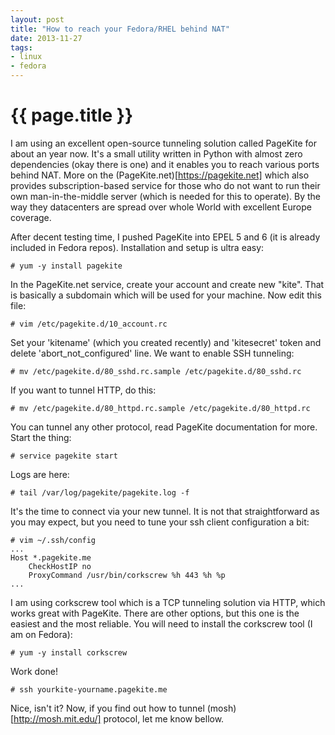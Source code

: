 ```yaml
---
layout: post
title: "How to reach your Fedora/RHEL behind NAT"
date: 2013-11-27
tags:
- linux
- fedora
---
```

{{ page.title }}
================

I am using an excellent open-source tunneling solution called PageKite for
about an year now. It's a small utility written in Python with almost zero
dependencies (okay there is one) and it enables you to reach various ports
behind NAT. More on the (PageKite.net)[https://pagekite.net] which also
provides subscription-based service for those who do not want to run their own
man-in-the-middle server (which is needed for this to operate). By the way
they datacenters are spread over whole World with excellent Europe coverage.

After decent testing time, I pushed PageKite into EPEL 5 and 6 (it is already
included in Fedora repos). Installation and setup is ultra easy:

    # yum -y install pagekite

In the PageKite.net service, create your account and create new "kite". That
is basically a subdomain which will be used for your machine. Now edit this
file:

    # vim /etc/pagekite.d/10_account.rc

Set your 'kitename' (which you created recently) and 'kitesecret' token and
delete 'abort\_not\_configured' line. We want to enable SSH tunneling:

    # mv /etc/pagekite.d/80_sshd.rc.sample /etc/pagekite.d/80_sshd.rc

If you want to tunnel HTTP, do this:

    # mv /etc/pagekite.d/80_httpd.rc.sample /etc/pagekite.d/80_httpd.rc

You can tunnel any other protocol, read PageKite documentation for more. Start
the thing:

    # service pagekite start

Logs are here:

    # tail /var/log/pagekite/pagekite.log -f

It's the time to connect via your new tunnel. It is not that straightforward
as you may expect, but you need to tune your ssh client configuration a bit:

    # vim ~/.ssh/config
    ...
    Host *.pagekite.me
        CheckHostIP no
        ProxyCommand /usr/bin/corkscrew %h 443 %h %p
    ...

I am using corkscrew tool which is a TCP tunneling solution via HTTP, which
works great with PageKite. There are other options, but this one is the
easiest and the most reliable. You will need to install the corkscrew tool (I
am on Fedora):

    # yum -y install corkscrew

Work done!

    # ssh yourkite-yourname.pagekite.me

Nice, isn't it? Now, if you find out how to tunnel
(mosh)[http://mosh.mit.edu/] protocol, let me know bellow.

